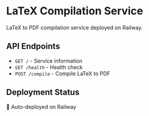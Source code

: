 # LaTeX Compilation Service

LaTeX to PDF compilation service deployed on Railway.

## API Endpoints

- `GET /` - Service information
- `GET /health` - Health check
- `POST /compile` - Compile LaTeX to PDF

## Deployment Status

🚀 Auto-deployed on Railway
